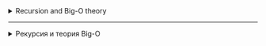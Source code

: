 <details>
<summary>Recursion and Big-O theory</summary>
<details>
<summary>Recursion</summary>

## Recursion

## Introduction to Recursion

Recursion in programming is when a function calls itself to solve a subtask. Recursion is often used
to solve problems that can be broken down into smaller, similar tasks.

### Definition of recursion

A recursive function is a function that calls itself with a new set of parameters to solve a problem.

### Examples of recursive functions

- Factorial of the number: \(n! = n\cdot (n-1)! \)
- Fast exponentiation: \(a^n = a\cdot a^{(n-1)} \)
- Calculation of Fibonacci numbers: \(F(n) = F(n-1) + F(n-2) \)

### The main components of a recursive function

1. **Base case**: the condition under which the recursion stops. Without a base case, the function will call itself
   infinitely.
2. **Recursive case**: calling a function itself with a new set of parameters.

### The importance of preventing infinite recursion

Infinite recursion can lead to stack overflow and program crash. To avoid this, it is important
always have a base case and make sure that every recursive call brings us closer to it.

## Examples of recursive tasks

Recursion can be used to solve a variety of programming problems. Let's look at some
classic examples.

### Factorial of a number

The factorial of the number `n`, denoted as `n!`, is the product of all positive integers from `1` to `n`.

```java
    int factorial(int n){
        if(n<=1){
        return 1; // base case
        }
        return n*factorial(n-1); // recursive case
        }
```

The `factorial` function calls itself with the parameter reduced by one until it reaches the base case.

### Fibonacci Numbers

Fibonacci numbers are a sequence of numbers in which each number is the sum of the previous two.

```java
int fibonacci(int n){
        if(n<=1){
        return n; // base cases
        }
        return fibonacci(n-1)+fibonacci(n-2); // recursive case
        }
```

The `fibonacci` function calls itself twice with the parameters `n - 1` and `n - 2` until it reaches the base cases.

### Depth-first search in a graph or tree

Recursion is also often used to traverse data structures such as graphs and trees.

<details style="margin-left: 20px;">
<summary>Code example:</summary>

```java
package algorithms.lesson10trees;


import java.util.*;

// example of a binary tree with recursive traversal in depth
public class BinaryTree {
    public static void main(String[] params) {
        Tree root =
                new Tree(20,
                        new Tree(7,
                                new Tree(4, null, new Tree(6)), new Tree(9)),
                        new Tree(35,
                                new Tree(31, new Tree(28), null),
                                new Tree(40, new Tree(38), new Tree(52))));

        System.out.println("Sum of the tree: " + Tree.sumWide(root));
        //System.out.println(root.sumRecursive(root));

        Set<Integer> treeSet = new TreeSet<>();
        Map<Integer, Integer> treeMap = new TreeMap<>();
    }

    static class Tree {
        int value;
        Tree left;
        Tree right;

        public Tree(int value, Tree left, Tree right) {
            this.value = value;
            this.left = left;
            this.right = right;
        }

        public Tree(int value) {
            this.value = value;
        }

        // example of a binary tree with recursive traversal in depth
        public int sumRecursive(Tree root) {
            int summ = root.value;

            System.out.println(root.value);

            if (root.left != null) {
                summ += sumRecursive(root.left);
            }

            if (root.right != null) {
                summ += sumRecursive(root.right);
            }
            return summ;
        }

        // example of a binary tree with iterative traversal in depth
        public static int sumDeep(Tree root) {
            Stack<Tree> stack = new Stack<>();
            stack.push(root);

            int summ = 0;

            while (!stack.isEmpty()) {
                Tree node = stack.pop();

                System.out.println(node.value);

                summ = summ + node.value;

                if (node.right != null) {
                    stack.push(node.right);
                }

                if (node.left != null) {
                    stack.push(node.left);
                }
            }
            return summ;
        }

        // example of a binary tree with iterative breadth traversal
        public static int sumWide(Tree root) {
            Queue<Tree> queue = new LinkedList<>();
            queue.add(root);

            int summ = 0;

            while (!queue.isEmpty()) {
                Tree node = queue.remove();

                System.out.println(node.value);

                summ = summ + node.value;

                if (node.left != null) {
                    queue.add(node.left);
                }

                if (node.right != null) {
                    queue.add(node.right);
                }
            }
            return summ;
        }
    }
}
```

</details>

## Advantages and disadvantages of recursion

Recursion is a powerful tool in programming, but like any tool, it has its advantages and disadvantages.

### Advantages of recursion

1. **Clarity and Purity of Code**: Recursive solutions are often more straightforward and easier to understand,
   especially
   when the task is naturally divided into subtasks.
2. **Simplification of Complex Tasks**: Some tasks are difficult to solve iteratively, but they become much more
   manageable
   when using recursion.
3. **Power and Flexibility**: Recursion allows you to solve complex tasks, such as traversing trees and graphs, with a
   minimum
   amount of code.

### Disadvantages of recursion

1. **Memory Consumption**: Each recursive call requires additional space in the call stack, which can
   lead to stack overflow with a large recursion depth.
2. **Time-consuming**: Recursive calls may be less efficient compared to iterative solutions due to
   additional costs for calling the function and returning from it.
3. **Debugging Complexity**: Recursive code can be harder to debug and understand, especially for those who are not used
   to
   this style of programming.

As with any programming tool, it is important to understand when recursion is the best choice and when
iterative methods should be preferred.

## Optimization of recursive functions

Even when recursion provides a clean and elegant solution, it is important to take into account its resource consumption
and work on
optimization to prevent unnecessary execution time and memory costs.

### Memoization

Memoization is a technique for storing the results of previous function calls to prevent them from being recalculated.

```java
int fibonacci(int n,int[]memo){
        if(n<=1)return n; // base cases
        if(memo[n]!=-1)return memo[n]; // return the saved result, if there is one
        memo[n]=fibonacci(n-1,memo)+fibonacci(n-2,memo); // saving the result before returning
        return memo[n];
        }
```

Initialize the `memo` array with -1 values and pass it to the function. The results of each calculation will be saved
and
reused, which will significantly reduce the execution time.

### Tail recursion

Tail recursion occurs when a recursive call is the last operation in a function. Some compilers and
interpreters optimize tail recursion, reducing stack usage.

#CODE
int factorial(int n, int accumulator = 1) {
if (n <= 1) return accumulator;
return factorial(n - 1, n * accumulator); // tail recursive call
}
#CODE

In this example, the calculation state is stored in the accumulator, and there is no need to save the previous states of
the function
on the stack.

### Performance evaluation

After making optimizations, it is important to evaluate the performance of a recursive function by comparing it with
iterative analogues and
making sure that it meets the performance requirements of your application.

Optimizing recursive functions requires understanding how they work and how they interact with the system. Proper
application of these techniques can lead to more efficient and faster code.

<details style="margin-left: 20px;">
<summary>Code example:</summary>

```java
public class PerformanceComparison {

    public static void main(String[] args) {
        int number = 100; // Select a number to calculate the factorial. Be careful with large numbers, as this can lead to stack overflow in a recursive method.

        // Time measurement for an iterative method
        long startTime = System.nanoTime();
        long iterativeResult = factorialIterative(number);
        long endTime = System.nanoTime();
        long durationIterative = endTime - startTime;

        System.out.println("Iterative method: " + iterativeResult + ", Execution time: " + durationIterative + " nanoseconds");

        // Time measurement for the recursive method
        startTime = System.nanoTime();
        long recursiveResult = factorialRecursive(number);
        endTime = System.nanoTime();
        long durationRecursive = endTime - startTime;

        System.out.println("Recursive method: " + recursiveResult + ", Execution time: " + durationRecursive + " nanoseconds");
    }

    public static long factorialRecursive(int n) {
        if (n <= 1) return 1;
        return n * factorialRecursive(n - 1);
    }

    public static long factorialIterative(int n) {
        long result = 1;
        for (int i = 1; i <= n; i++) {
            result *= i;
        }
        return result;
    }
}
```

</details>

## Applying recursion

Recursion is widely used in programming and can be very effective for certain types of tasks.

### Search and crawl algorithms

- **Binary search**: Recursively dividing an array in half until the desired element is found.
- **Tree Traversal**: Using Depth-First Search (DFS) for trees and graphs.

### Sorting algorithms

- **Quick Sort**: Recursive division of an array and its sorting.
- **Merge sort**: Recursive array division, sorting and subsequent merging.

### Mathematical problems

- **Calculating the factorial**: `n! = n *(n-1)!`
- **Fibonacci numbers**: `F(n) = F(n-1) + F(n-2)`

### Working with data structures

- Recursive traversal of trees and graphs.
- Algorithms on graphs, for example, shortest path search.

### Algorithms of division and conquest

- Quick sort and merge sort are prime examples.

### Recursion in graphical interfaces

- Creation of fractals and other visual effects.

### In compiler programming

- Recursive descent in parsing.

### Games and puzzle solving

- Algorithms for the Tower of Hanoi and other puzzles.
- Algorithms for games with recursive logic.

## Advantages and disadvantages of recursion

### Advantages:

1. **Simplicity and purity of code**: Recursive solutions are often more concise and understandable.
2. **Direct mapping of mathematical definitions**: Many mathematical formulas are naturally expressed by
   recursion.

### Disadvantages:

1. **Efficiency**: Recursive calls may be less efficient and waste more resources, especially if
   there is no tail recursion optimization.
2. **Stack Limitation**: Deep recursive calls can lead to stack overflow.

### Conclusion

Recursion is a powerful tool, but it is important to understand its limitations and be able to determine when it is
better to use iterative
methods. In some cases, a combination of recursion and memoization can offer an optimal solution while maintaining the
simplicity
of the recursive approach and improving performance.
</details>

<details>
<summary>Time Complexity and "Big O" Notation</summary>

# Time Complexity and "Big O" Notation

## Definition

**Big O (O-notation)** is a mathematical notation used in computer science to describe a top—down constraint on
the time complexity of an algorithm as a function of the size of the input data. It gives an upper bound on the
execution time,
showing the worst case of the algorithm execution.

Examples

- 'O(1)`: Execution time is constant. Example: accessing an array element by index.
- `O(log n)`: The execution time grows logarithmically with respect to the size of the input data. Example: binary
  search.
- `O(n)`: Execution time grows linearly with increasing input data size. Example: linear search.
- `O(n log n)': Execution time grows linearly logarithmically. Example: merge sorting.
- `O(n^2)`: Execution time grows quadratically. Example: bubble sorting.
- `O(2^n)`: Execution time grows exponentially. Example: recursive calculation of Fibonacci numbers.

## Why Is It Necessary

Understanding the time complexity of algorithms allows programmers to make informed choices about algorithms and
data structures, which in turn affects the performance and efficiency of programs.

## Recursion and Big O

In the case of recursive algorithms, a Large O can help to understand how the execution time will change with an
increase in the size
of the input data and the depth of recursion. Recursive algorithms can have high time complexity due to multiple
function calls and the use of additional memory in the call stack.

## Important Points

The Big O describes the worst case: It is important to understand that the Big O gives an estimate of the worst case of
execution, not
the average or best.
Constants and Smaller Terms are Ignored: In the Big O, constants and smaller terms are ignored.
For example, `O(2n + 5)`
is simplified to `O(n)'.
Conclusion
Big O is a critical tool for evaluating the effectiveness of algorithms. Understanding the time complexity
of the algorithm helps programmers make informed decisions when choosing algorithms and data structures, which, in
turn, can significantly affect the performance of the program.

## Mathematical complexity

- Constant complexity `O(1)`
  This means that the execution time of the algorithm does not depend on the size of the input data. No matter how much
  whether the input data is large or small, the algorithm will be executed in the same amount of time. An example is
  access to an array element by index.

- Linear complexity `O(n)`
  The execution time of the algorithm is proportional to the size of the input data. For example, if we have an array of
  n elements, and
  we want to go through all the elements and do something with them, the execution time will be proportional to n.
  Example: search
  an element in an unsorted array.

- Power complexity `O(n^k)`, where 'k` is a constant
  The execution time of the algorithm is proportional to the size of the input data raised to the power of `k`. This is
  slower than
  linear complexity, and is common in algorithms with nested loops. Example: bubble sorting has
  complexity O(n^2).

- Logarithmic complexity `O(log(n))`
  The execution time of the algorithm is proportional to the logarithm of the size of the input data. This means that if
  the input data is increased by k times, the execution time will increase only by a constant. Example: binary search in
  a sorted
  array.

- Factorial complexity `O(n!)`
  The algorithm execution time increases factorially with increasing input data size. This is one of the slowest forms
  the execution time increases, and such algorithms become impractical even with relatively small values of n.
  Example: solving the traveling salesman problem by a complete search of all possible routes.

Each of these types of complexity describes how the algorithm execution time varies depending on the size of the input
data, and helps developers understand which algorithm is best suited for solving a specific task.

![img.png](img.png)
</details>
</details>

_____________

<details>
<summary>Рекурсия и теория Big-O</summary>
<details>
<summary>Рекурсия</summary>

## Рекурсия

## Введение в рекурсию

Рекурсия в программировании — это когда функция вызывает сама себя для решения подзадачи. Рекурсия часто используется
для решения задач, которые можно разбить на более мелкие, однотипные задачи.

### Определение рекурсии

Рекурсивная функция — это функция, которая для решения задачи вызывает сама себя с новым набором параметров.

### Примеры рекурсивных функций

- Факториал числа:  `n! = n * (n-1)! `
- Быстрое возведение в степень: `a^n = a * a^{(n-1)} `
- Вычисление чисел Фибоначчи: `F(n) = F(n-1) + F(n-2)`

### Основные компоненты рекурсивной функции

1. **Базовый случай**: условие, при котором рекурсия остановится. Без базового случая функция будет вызывать сама себя
   бесконечно.
2. **Рекурсивный случай**: вызов функции самой себя с новым набором параметров.

### Важность предотвращения бесконечной рекурсии

Бесконечная рекурсия может привести к переполнению стека и аварийному завершению программы. Чтобы избежать этого, важно
всегда иметь базовый случай и убедиться, что каждый рекурсивный вызов приближает нас к нему.

## Примеры рекурсивных задач

Рекурсия может быть использована для решения разнообразных задач в программировании. Давайте рассмотрим несколько
классических примеров.

### Факториал числа

Факториал числа  `n` , обозначаемый как `n!`, — это произведение всех положительных целых чисел от `1` до `n`.

```java
    int factorial(int n){
        if(n<=1){
        return 1; // базовый случай
        }
        return n*factorial(n-1); // рекурсивный случай
        }
```

Функция `factorial` вызывает сама себя с уменьшенным на единицу параметром, пока не достигнет базового случая.

### Числа Фибоначчи

Числа Фибоначчи — это последовательность чисел, в которой каждое число является суммой двух предыдущих.

```java
int fibonacci(int n){
    if(n<=1){
        return n; // базовые случаи
    }
    return fibonacci(n-1)+fibonacci(n-2); // рекурсивный случай
}
```

Функция `fibonacci` вызывает сама себя дважды с параметрами  `n - 1` и `n - 2` , пока не достигнет базовых случаев.

### Поиск в глубину в графе или дереве

Рекурсия также часто используется для обхода структур данных, таких как графы и деревья.

<details style="margin-left: 20px;">
<summary>Пример кода:</summary>

```java
package algorithms.lesson10trees;


import java.util.*;

// пример бинарного дерева с рекурсивным обходом в глубину
public class BinaryTree {
    public static void main(String[] params) {
        Tree root =
                new Tree(20,
                        new Tree(7,
                                new Tree(4, null, new Tree(6)), new Tree(9)),
                        new Tree(35,
                                new Tree(31, new Tree(28), null),
                                new Tree(40, new Tree(38), new Tree(52))));

        System.out.println("Сумма дерева: " + Tree.sumWide(root));
        //System.out.println(root.sumRecursive(root));

        Set<Integer> treeSet = new TreeSet<>();
        Map<Integer, Integer> treeMap = new TreeMap<>();
    }

    static class Tree {
        int value;
        Tree left;
        Tree right;

        public Tree(int value, Tree left, Tree right) {
            this.value = value;
            this.left = left;
            this.right = right;
        }

        public Tree(int value) {
            this.value = value;
        }

        // пример бинарного дерева с рекурсивным обходом в глубину
        public int sumRecursive(Tree root) {
            int summ = root.value;

            System.out.println(root.value);

            if (root.left != null) {
                summ += sumRecursive(root.left);
            }

            if (root.right != null) {
                summ += sumRecursive(root.right);
            }
            return summ;
        }

        // пример бинарного дерева с итеративным обходом в глубину
        public static int sumDeep(Tree root) {
            Stack<Tree> stack = new Stack<>();
            stack.push(root);

            int summ = 0;

            while (!stack.isEmpty()) {
                Tree node = stack.pop();

                System.out.println(node.value);

                summ = summ + node.value;

                if (node.right != null) {
                    stack.push(node.right);
                }

                if (node.left != null) {
                    stack.push(node.left);
                }
            }
            return summ;
        }

        // пример бинарного дерева с итеративным обходом в ширину
        public static int sumWide(Tree root) {
            Queue<Tree> queue = new LinkedList<>();
            queue.add(root);

            int summ = 0;

            while (!queue.isEmpty()) {
                Tree node = queue.remove();

                System.out.println(node.value);

                summ = summ + node.value;

                if (node.left != null) {
                    queue.add(node.left);
                }

                if (node.right != null) {
                    queue.add(node.right);
                }
            }
            return summ;
        }
    }
}
```

</details>

## Преимущества и недостатки рекурсии

Рекурсия — мощный инструмент в программировании, но, как и любой инструмент, он имеет свои преимущества и недостатки.

### Преимущества рекурсии

1. **Понятность и Чистота Кода**: Рекурсивные решения часто бывают более прямолинейными и легче для понимания, особенно
   когда задача естественным образом разделяется на подзадачи.
2. **Упрощение Сложных Задач**: Некоторые задачи сложно решить итеративно, но они становятся гораздо более управляемыми
   при использовании рекурсии.
3. **Мощь и Гибкость**: Рекурсия позволяет решать сложные задачи, такие как обход деревьев и графов, с минимальным
   объемом кода.

### Недостатки рекурсии

1. **Потребление Памяти**: Каждый рекурсивный вызов требует дополнительного пространства в стеке вызовов, что может
   привести к переполнению стека при большой глубине рекурсии.
2. **Временные Затраты**: Рекурсивные вызовы могут быть менее эффективными по сравнению с итеративными решениями из-за
   дополнительных затрат на вызов функции и возврат из нее.
3. **Сложность Отладки**: Рекурсивный код может быть сложнее отлаживать и понимать, особенно для тех, кто не привык к
   такому стилю программирования.

Как и в случае с любым инструментом в программировании, важно понимать, когда рекурсия является лучшим выбором, и когда
стоит отдать предпочтение итеративным методам.

## Оптимизация рекурсивных функций

Даже когда рекурсия предоставляет чистое и элегантное решение, важно учитывать ее потребление ресурсов и работать над
оптимизацией для предотвращения излишних затрат на время выполнения и память.

### Мемоизация

Мемоизация — это техника хранения результатов предыдущих вызовов функции для предотвращения их повторного вычисления.

```java
int fibonacci(int n,int[]memo){
        if(n<=1)return n; // базовые случаи
        if(memo[n]!=-1)return memo[n]; // возвращаем сохраненный результат, если он есть
        memo[n]=fibonacci(n-1,memo)+fibonacci(n-2,memo); // сохраняем результат перед возвратом
        return memo[n];
        }
```

Инициализируйте массив `memo` значениями -1 и передайте его в функцию. Результаты каждого вычисления будут сохранены и
повторно использованы, что существенно сократит время выполнения.

### Хвостовая рекурсия

Хвостовая рекурсия происходит, когда рекурсивный вызов является последней операцией в функции. Некоторые компиляторы и
интерпретаторы оптимизируют хвостовую рекурсию, сокращая использование стека.

```java
int factorial(int n,int accumulator=1){
        if(n<=1)return accumulator;
        return factorial(n-1,n*accumulator); // хвостовой рекурсивный вызов
        }

```

В этом примере состояние вычисления хранится в аккумуляторе, и нет необходимости сохранять предыдущие состояния функции
на стеке.

### Оценка производительности

После внесения оптимизаций важно оценить производительность рекурсивной функции, сравнив ее с итеративными аналогами и
убедившись, что она соответствует требованиям к производительности вашего приложения.

Оптимизация рекурсивных функций требует понимания их работы и того, как они взаимодействуют с системой. Правильное
применение этих техник может привести к более эффективному и быстрому коду.

<details style="margin-left: 20px;">
<summary>Пример кода:</summary>

```java
public class PerformanceComparison {

    public static void main(String[] args) {
        int number = 100; // Выберите число для вычисления факториала. Будьте осторожны с большими числами, так как это может привести к переполнению стека в рекурсивном методе.

        // Измерение времени для итеративного метода
        long startTime = System.nanoTime();
        long iterativeResult = factorialIterative(number);
        long endTime = System.nanoTime();
        long durationIterative = endTime - startTime;

        System.out.println("Итеративный метод: " + iterativeResult + ", Время выполнения: " + durationIterative + " наносекунд");

        // Измерение времени для рекурсивного метода
        startTime = System.nanoTime();
        long recursiveResult = factorialRecursive(number);
        endTime = System.nanoTime();
        long durationRecursive = endTime - startTime;

        System.out.println("Рекурсивный метод: " + recursiveResult + ", Время выполнения: " + durationRecursive + " наносекунд");
    }

    public static long factorialRecursive(int n) {
        if (n <= 1) return 1;
        return n * factorialRecursive(n - 1);
    }

    public static long factorialIterative(int n) {
        long result = 1;
        for (int i = 1; i <= n; i++) {
            result *= i;
        }
        return result;
    }
}
```

</details>

## Применение рекурсии

Рекурсия широко используется в программировании и может быть очень эффективной для определенных типов задач.

### Алгоритмы поиска и обхода

- **Бинарный поиск**: Рекурсивное деление массива пополам до нахождения искомого элемента.
- **Обход дерева**: Применение обхода в глубину (Depth-First Search, DFS) для деревьев и графов.

### Алгоритмы сортировки

- **Быстрая сортировка**: Рекурсивное деление массива и его сортировка.
- **Сортировка слиянием**: Рекурсивное деление массива, сортировка и последующее слияние.

### Математические задачи

- **Вычисление факториала**: `n! = n * (n-1)!`
- **Числа Фибоначчи**: `F(n) = F(n-1) + F(n-2)`

### Работа со структурами данных

- Рекурсивный обход деревьев и графов.
- Алгоритмы на графах, например, поиск кратчайшего пути.

### Алгоритмы разделения и завоевания

- Быстрая сортировка и сортировка слиянием – яркие примеры.

### Рекурсия в графических интерфейсах

- Создание фракталов и других визуальных эффектов.

### В программировании компиляторов

- Рекурсивный спуск при синтаксическом анализе.

### Игры и решение головоломок

- Алгоритмы для Ханойской башни и других головоломок.
- Алгоритмы для игр с рекурсивной логикой.

## Преимущества и недостатки рекурсии

### Преимущества:

1. **Простота и чистота кода**: Рекурсивные решения часто более лаконичны и понятны.
2. **Прямое отображение математических определений**: Многие математические формулы естественно выражаются через
   рекурсию.

### Недостатки:

1. **Эффективность**: Рекурсивные вызовы могут быть менее эффективными и тратить больше ресурсов, особенно если
   отсутствует оптимизация хвостовой рекурсии.
2. **Ограничение стека**: Глубокие рекурсивные вызовы могут привести к переполнению стека.

### Заключение

Рекурсия – мощный инструмент, но важно понимать ее ограничения и уметь определять, когда лучше использовать итеративные
методы. В некоторых случаях комбинация рекурсии и мемоизации может предложить оптимальное решение, сохраняя простоту
рекурсивного подхода и повышая производительность.
</details>

<details>
<summary>Временная Сложность и Нотация "Большое О"</summary>

# Временная Сложность и Нотация "Большое О"

## Определение

**Большое О (O-нотация)** — это математическая нотация, используемая в информатике для описания ограничения сверху на
временную сложность алгоритма как функцию от размера входных данных. Она дает верхнюю границу времени выполнения,
показывая наихудший случай выполнения алгоритма.

Примеры

- `O(1)`: Время выполнения константно. Пример: доступ к элементу массива по индексу.
- `O(log n)`: Время выполнения растет логарифмически по отношению к размеру входных данных. Пример: бинарный поиск.
- `O(n)`: Время выполнения растет линейно с увеличением размера входных данных. Пример: линейный поиск.
- `O(n log n)`: Время выполнения растет линейно-логарифмически. Пример: сортировка слиянием.
- `O(n^2)`: Время выполнения растет квадратично. Пример: сортировка пузырьком.
- `O(2^n)`: Время выполнения растет экспоненциально. Пример: рекурсивное вычисление чисел Фибоначчи.

## Зачем Это Нужно

Понимание временной сложности алгоритмов позволяет программистам делать обоснованные выборы в отношении алгоритмов и
структур данных, что в свою очередь влияет на производительность и эффективность программ.

## Рекурсия и Большое О

В случае рекурсивных алгоритмов, Большое О может помочь понять, как изменится время выполнения с увеличением размера
входных данных и глубины рекурсии. Рекурсивные алгоритмы могут иметь высокую временную сложность из-за множественных
вызовов функций и использования дополнительной памяти в стеке вызовов.

## Важные Моменты

Большое О описывает наихудший случай: Важно понимать, что Большое О дает оценку наихудшего случая выполнения, а не
среднего или наилучшего.
Константы и Меньшие Слагаемые Игнорируются: В Большом О константы и меньшие слагаемые игнорируются.
Например, `O(2n + 5)`
упрощается до `O(n)`.
Заключение
Большое О является критически важным инструментом для оценки эффективности алгоритмов. Понимание временной сложности
алгоритма помогает программистам принимать обоснованные решения при выборе алгоритмов и структур данных, что, в свою
очередь, может значительно повлиять на производительность программы.

## Математическая сложность

- Константная сложность `O(1)`
  Это означает, что время выполнения алгоритма не зависит от размера входных данных. Независимо от того, насколько
  велики или малы входные данные, алгоритм будет выполняться за одинаковое количество времени. Примером может служить
  доступ к элементу массива по индексу.

- Линейная сложность `O(n)`
  Время выполнения алгоритма пропорционально размеру входных данных. Например, если у нас есть массив из n элементов, и
  мы хотим пройтись по всем элементам и что-то с ними сделать, время выполнения будет пропорционально n. Пример: поиск
  элемента в неотсортированном массиве.

- Степенная сложность `O(n^k)`, где `k` - константа
  Время выполнения алгоритма пропорционально размеру входных данных, возведенному в степень `k`. Это более медленно, чем
  линейная сложность, и часто встречается в алгоритмах с вложенными циклами. Пример: пузырьковая сортировка имеет
  сложность O(n^2).

- Логарифмическая сложность `O(log(n))`
  Время выполнения алгоритма пропорционально логарифму от размера входных данных. Это означает, что при увеличении
  входных данных в k раз, время выполнения увеличится только на константу. Пример: бинарный поиск в отсортированном
  массиве.

- Факториальная сложность `O(n!)`
  Время выполнения алгоритма растет факториально с увеличением размера входных данных. Это одна из самых медленных форм
  роста времени выполнения, и такие алгоритмы становятся непрактичными даже при относительно небольших значениях n.
  Пример: решение задачи коммивояжера методом полного перебора всех возможных маршрутов.

Каждый из этих типов сложности описывает, как время выполнения алгоритма изменяется в зависимости от размера входных
данных, и помогает разработчикам понять, какой алгоритм лучше всего подходит для решения конкретной задачи.

![img.png](img.png)
</details>
</details>